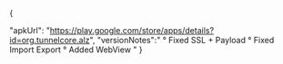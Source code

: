 {

"apkUrl": "https://play.google.com/store/apps/details?id=org.tunnelcore.alz",
"versionNotes":"
° Fixed SSL + Payload
° Fixed Import Export
° Added WebView
"
}
